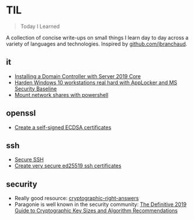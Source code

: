 # TIL

> Today I Learned

A collection of concise write-ups on small things I learn day to day across a
variety of languages and technologies. Inspired by [github.com/jbranchaud](https://github.com/jbranchaud/til).

## it

* [Installing a Domain Controller with Server 2019 Core](it/installing-a-domain-controller-with-server-2019-core.md)
* [Harden Windows 10 workstations real hard with AppLocker and MS Security Baseline](it/harden-workstations-real-hard.md)
* [Mount network shares with powershell](it/mount-network-share-with-powershell.md)

## openssl

* [Create a self-signed ECDSA certificates](openssl/create-self-signed-ecdsa-certificates.md)

## ssh

* [Secure SSH](ssh/secure-ssh.md)
* [Create very secure ed25519 ssh certificates](ssh/create-very-secure-ssh-certificate.md)

## security

* Really good resource: [cryptographic-right-answers](https://latacora.singles/2018/04/03/cryptographic-right-answers.html)
* Paragonie is well known in the security community: [The Definitive 2019 Guide to Cryptographic Key Sizes and Algorithm Recommendations](https://paragonie.com/blog/2019/03/definitive-2019-guide-cryptographic-key-sizes-and-algorithm-recommendations)
